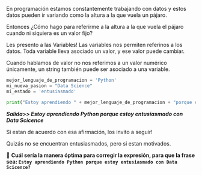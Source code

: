 En programación estamos constantemente trabajando con datos y estos datos pueden ir variando como la altura a la que vuela un pájaro.

Entonces ¿Cómo hago para referirme a la altura a la que vuela el pájaro cuando ni siquiera es un valor fijo?

Les presento a las Variables! Las variables nos permiten referinos a los datos. Toda variable lleva asociado un valor, y ese valor puede cambiar.

Cuando hablamos de valor no nos referimos a un valor numérico únicamente, un string también puede ser asociado a una variable.

``` python
mejor_lenguaje_de_programacion = 'Python'
mi_nueva_pasion = "Data Science"
mi_estado = 'entusiasmado'

print("Estoy aprendiendo " + mejor_lenguaje_de_programacion + "porque estoy  "+ mi_estado + "con " + mi_nueva_pasion)
```
**_Salida>> Estoy aprendiendo Python porque estoy entusiasmado con Data Scicence_**

Si estan de acuerdo con esa afirmación, los invito a seguir!

Quizás no se encuentran entusiasmados, pero si estan motivados.

:memo: **Cuál sería la manera óptima para corregir la expresión, para que la frase sea: `Estoy aprendiendo Python porque estoy entusiasmado con Data Scicence?`**

